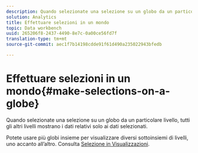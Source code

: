 ```yaml
---
description: Quando selezionate una selezione su un globo da un particolare livello, tutti gli altri livelli mostrano i dati relativi solo ai dati selezionati.
solution: Analytics
title: Effettuare selezioni in un mondo
topic: Data workbench
uuid: 265206f8-2437-4490-8e7c-0a00ce56fd7f
translation-type: tm+mt
source-git-commit: aec1f7b14198cdde91f61d490a235022943bfedb

---
```



# Effettuare selezioni in un mondo{#make-selections-on-a-globe}

Quando selezionate una selezione su un globo da un particolare livello, tutti gli altri livelli mostrano i dati relativi solo ai dati selezionati.

Potete usare più globi insieme per visualizzare diversi sottoinsiemi di livelli, uno accanto all’altro. Consulta [Selezione in Visualizzazioni](../../../../home/c-get-started/c-vis/c-sel-vis/c-sel-vis.md#concept-012870ec22c7476e9afbf3b8b2515746).
